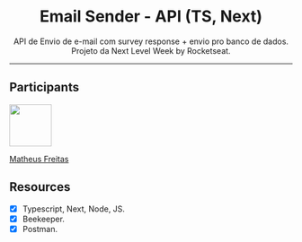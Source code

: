 <h1 align="center">
Email Sender - API (TS, Next)
</h1>

<p align="center"><a>API de Envio de e-mail com survey response + envio pro banco de dados. </a> Projeto da Next Level Week by Rocketseat.</p>

<hr>

## Participants

[<img src="https://avatars.githubusercontent.com/u/35726828?v=4" width="75px;"/>](https://github.com/matheusfreitas11)

[Matheus Freitas](https://github.com/matheusfreitas11)

## Resources

- [x] Typescript, Next, Node, JS.
- [x] Beekeeper.
- [x] Postman.
